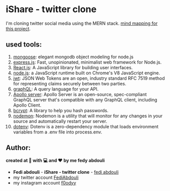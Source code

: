 # iShare - twitter clone

I'm cloning twitter social media using the MERN stack. [mind mapping for this project](https://miro.com/app/board/o9J_km16Gto=/).
## used tools:

1. [mongoose](https://mongoosejs.com/): elegant mongodb object modeling for node.js
2. [express.js](https://expressjs.com/): Fast, unopinionated, minimalist web framework for Node.js.
3. [React.js](https://reactjs.org/): A JavaScript library for building user interfaces.
4. [node.js](https://nodejs.org/en/): a JavaScript runtime built on Chrome's V8 JavaScript engine.
5. [jwt](jwt.io): JSON Web Tokens are an open, industry standard RFC 7519 method for representing claims securely between two parties.
6. [graphQL](https://graphql.org/): A query language for your API.
7. [Apollo server](https://www.apollographql.com/docs/apollo-server/): Apollo Server is an open-source, spec-compliant GraphQL server that's compatible with any GraphQL client, including Apollo Client.
8. [bcrypt](https://www.npmjs.com/package/bcrypt): A library to help you hash passwords.
9. [nodemon](https://nodemon.io/): Nodemon is a utility that will monitor for any changes in your source and automatically restart your server.
10. [dotenv](https://www.npmjs.com/package/dotenv): Dotenv is a zero-dependency module that loads environment variables from a .env file into process.env.

## Author:
**created at 🌙 with 💻 and ❤ by me fedy abdouli**
* **Fedi abdouli** - **iShare - twitter clone** - [fedi abdouli](https://github.com/cs-fedy)
* my twitter account [FediAbdouli](https://www.twitter.com/FediAbdouli)
* my instagram account [f0odyy](https://www.instagram.com/f0odyy)